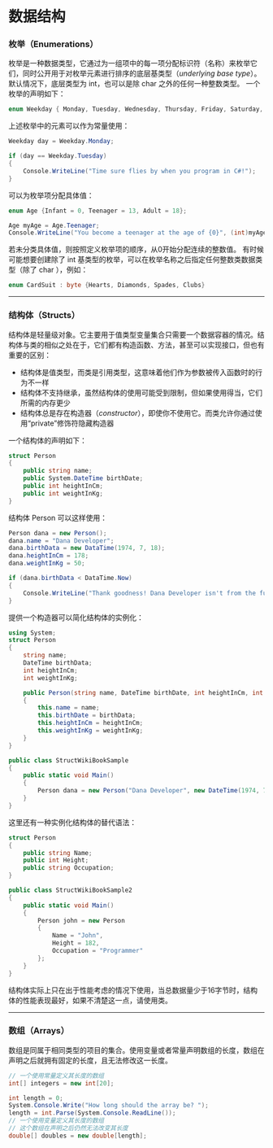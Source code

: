 # 数据结构
### 枚举（Enumerations）
枚举是一种数据类型，它通过为一组项中的每一项分配标识符（名称）来枚举它们，同时公开用于对枚举元素进行排序的底层基类型（*underlying base type*）。默认情况下，底层类型为 int，也可以是除 char 之外的任何一种整数类型。
一个枚举的声明如下：
```csharp
enum Weekday { Monday, Tuesday, Wednesday, Thursday, Friday, Saturday, Sunday };
```
上述枚举中的元素可以作为常量使用：
```csharp
Weekday day = Weekday.Monday;

if (day == Weekday.Tuesday)
{
    Console.WriteLine("Time sure flies by when you program in C#!");
}
```
可以为枚举项分配具体值：
```csharp
enum Age {Infant = 0, Teenager = 13, Adult = 18};

Age myAge = Age.Teenager;
Console.WriteLine("You become a teenager at the age of {0}", (int)myAge);
```
若未分类具体值，则按照定义枚举项的顺序，从0开始分配连续的整数值。
有时候可能想要创建除了 int 基类型的枚举，可以在枚举名称之后指定任何整数类数据类型（除了 char ），例如：
```csharp
enum CardSuit : byte {Hearts, Diamonds, Spades, Clubs}
```
----
### 结构体（Structs）
结构体是轻量级对象。它主要用于值类型变量集合只需要一个数据容器的情况。结构体与类的相似之处在于，它们都有构造函数、方法，甚至可以实现接口，但也有重要的区别：

- 结构体是值类型，而类是引用类型，这意味着他们作为参数被传入函数时的行为不一样
- 结构体不支持继承，虽然结构体的使用可能受到限制，但如果使用得当，它们所需的内存更少
- 结构体总是存在构造器（*constructor*），即使你不使用它。而类允许你通过使用“private”修饰符隐藏构造器

一个结构体的声明如下：
```csharp
struct Person
{
    public string name;
    public System.DateTime birthDate;
    public int heightInCm;
    public int weightInKg;
}
```
结构体 Person 可以这样使用：
```csharp
Person dana = new Person();
dana.name = "Dana Developer";
dana.birthData = new DataTime(1974, 7, 18);
dana.heightInCm = 178;
dana.weightInKg = 50;

if (dana.birthData < DataTime.Now)
{
    Console.WriteLine("Thank goodness! Dana Developer isn't from the furture!");
}
```

提供一个构造器可以简化结构体的实例化：
```csharp
using System;
struct Person
{
    string name;
    DateTime birthData;
    int heightInCm;
    int weightInKg;

    public Person(string name, DateTime birthDate, int heightInCm, int weightInKg)
    {
        this.name = name;
        this.birthDate = birthData;
        this.heightInCm = heightInCm;
        this.weightInKg = weightInKg;
    }
}

public class StructWikiBookSample
{
    public static void Main()
    {
        Person dana = new Person("Dana Developer", new DateTime(1974, 7, 18), 197, 50);
    }
}
```
这里还有一种实例化结构体的替代语法：
```csharp
struct Person
{
    public string Name;
    public int Height;
    public string Occupation;
}

public class StructWikiBookSample2
{
    public static void Main()
    {
        Person john = new Person
        {
            Name = "John",
            Height = 182,
            Occupation = "Programmer"
        };
    }
}
```
结构体实际上只在出于性能考虑的情况下使用，当总数据量少于16字节时，结构体的性能表现最好，如果不清楚这一点，请使用类。

----
### 数组（Arrays）
数组是同属于相同类型的项目的集合。使用变量或者常量声明数组的长度，数组在声明之后就拥有固定的长度，且无法修改这一长度。
```csharp
// 一个使用常量定义其长度的数组
int[] integers = new int[20];

int length = 0;
System.Console.Write("How long should the array be? ");
length = int.Parse(System.Console.ReadLine());
// 一个使用变量定义其长度的数组
// 这个数组在声明之后仍然无法改变其长度
double[] doubles = new double[length];
```